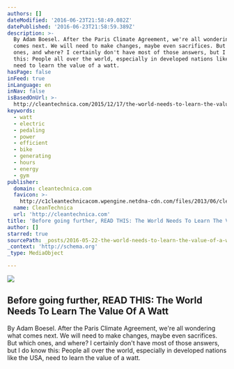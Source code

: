 ```yaml
---
authors: []
dateModified: '2016-06-23T21:58:49.082Z'
datePublished: '2016-06-23T21:58:59.389Z'
description: >-
  By Adam Boesel. After the Paris Climate Agreement, we're all wondering what
  comes next. We will need to make changes, maybe even sacrifices. But which
  ones, and where? I certainly don't have most of those answers, but I do know
  this: People all over the world, especially in developed nations like the USA,
  need to learn the value of a watt.
hasPage: false
inFeed: true
inLanguage: en
inNav: false
isBasedOnUrl: >-
  http://cleantechnica.com/2015/12/17/the-world-needs-to-learn-the-value-of-a-watt/
keywords:
  - watt
  - electric
  - pedaling
  - power
  - efficient
  - bike
  - generating
  - hours
  - energy
  - gym
publisher:
  domain: cleantechnica.com
  favicon: >-
    http://c1cleantechnicacom.wpengine.netdna-cdn.com/files/2013/06/cleantechnica-news-favicon.jpg
  name: CleanTechnica
  url: 'http://cleantechnica.com'
title: 'Before going further, READ THIS: The World Needs To Learn The Value Of A Watt'
author: []
starred: true
sourcePath: _posts/2016-05-22-the-world-needs-to-learn-the-value-of-a-watt.md
_context: 'http://schema.org'
_type: MediaObject

---
```

<article style=""><img src="https://s3-us-west-2.amazonaws.com/the-grid-img/p/91e88478a0124a39b2f0e98c9fc0957f1f41de52.jpg" /><h1>Before going further, READ THIS: The World Needs To Learn The Value Of A Watt</h1><p>By Adam Boesel. After the Paris Climate Agreement, we're all wondering what comes next. We will need to make changes, maybe even sacrifices. But which ones, and where? I certainly don't have most of those answers, but I do know this: People all over the world, especially in developed nations like the USA, need to learn the value of a watt.</p></article>